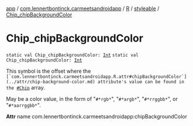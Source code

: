 [app](../../../index.md) / [com.lennertbontinck.carmeetsandroidapp](../../index.md) / [R](../index.md) / [styleable](index.md) / [Chip_chipBackgroundColor](./-chip_chip-background-color.md)

# Chip_chipBackgroundColor

`static val Chip_chipBackgroundColor: `[`Int`](https://kotlinlang.org/api/latest/jvm/stdlib/kotlin/-int/index.html)
`static val Chip_chipBackgroundColor: `[`Int`](https://kotlinlang.org/api/latest/jvm/stdlib/kotlin/-int/index.html)

This symbol is the offset where the ``[`com.lennertbontinck.carmeetsandroidapp.R.attr#chipBackgroundColor`](../attr/chip-background-color.md) attribute's value can be found in the ``[`#Chip`](-chip.md) array.

May be a color value, in the form of "`#*rgb*`", "`#*argb*`", "`#*rrggbb*`", or "`#*aarrggbb*`".

**Attr**
name com.lennertbontinck.carmeetsandroidapp:chipBackgroundColor

